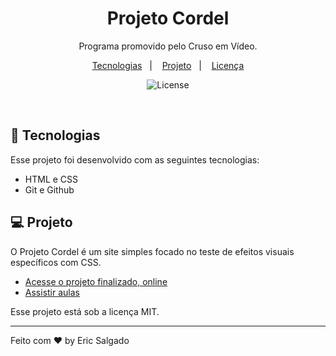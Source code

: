<h1 align="center"> Projeto Cordel </h1>

<p align="center">
Programa promovido pelo Cruso em Vídeo. <br/>


<p align="center">
  <a href="#-tecnologias">Tecnologias</a>&nbsp;&nbsp;&nbsp;|&nbsp;&nbsp;&nbsp;
  <a href="#-projeto">Projeto</a>&nbsp;&nbsp;&nbsp;|&nbsp;&nbsp;&nbsp;
  <a href="#memo-licença">Licença</a>
</p>

<p align="center">
  <img alt="License" src="https://img.shields.io/static/v1?label=license&message=MIT&color=49AA26&labelColor=000000">
</p>

<br>


## 🚀 Tecnologias

Esse projeto foi desenvolvido com as seguintes tecnologias:

- HTML e CSS
- Git e Github


## 💻 Projeto

O Projeto Cordel é um site simples focado no teste de efeitos visuais específicos com CSS.

- [Acesse o projeto finalizado, online](https://ericsalt.github.io/Projeto-Cordel/)
- [Assistir aulas](https://www.youtube.com/watch?v=cz7AoKGcwlY&t=187s)

Esse projeto está sob a licença MIT.

---

Feito com ♥ by Eric Salgado 

